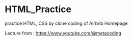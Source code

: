 # HTML_Practice
 
practice HTML, CSS by clone coding of Airbnb Homepage

Lecture from : https://www.youtube.com/@metacoding

